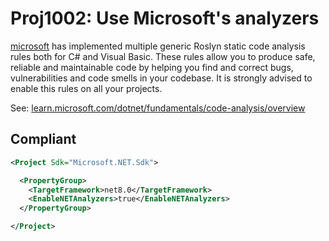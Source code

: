 # Proj1002: Use Microsoft's analyzers
[microsoft](https://microsoft.com) has implemented multiple generic
Roslyn static code analysis rules both for C# and Visual Basic. These rules
allow you to produce safe, reliable and maintainable code by helping you find
and correct bugs, vulnerabilities and code smells in your codebase. It is
strongly advised to enable this rules on all your projects.

See: [learn.microsoft.com/dotnet/fundamentals/code-analysis/overview](https://learn.microsoft.com/dotnet/fundamentals/code-analysis/overview)

## Compliant
``` XML
<Project Sdk="Microsoft.NET.Sdk">

  <PropertyGroup>
    <TargetFramework>net8.0</TargetFramework>
    <EnableNETAnalyzers>true</EnableNETAnalyzers>
  </PropertyGroup>

</Project>
```
